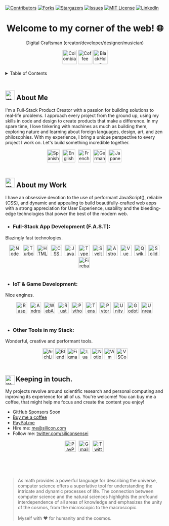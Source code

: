 <a name="readme-top"></a>
[![Contributors][contributors-shield]][contributors-url]
[![Forks][forks-shield]][forks-url]
[![Stargazers][stars-shield]][stars-url]
[![Issues][issues-shield]][issues-url]
[![MIT License][license-shield]][license-url]
[![LinkedIn][linkedin-shield]][linkedin-url]

<!-- Header -->
<div align="center">
  <h1 align="center">Welcome to my corner of the web! 🌐</h1>
  <p align="center">Digital Craftsman (creator/developer/designer/musician)</p>
  <img alt="Colombia" height="45px" src="https://api.iconify.design/twemoji/flag-colombia.svg" />
  <img alt="Coffee" height="45px" src="https://api.iconify.design/openmoji/roasted-coffee-bean.svg" />
  <img alt="BlackHole" height="45px" src="https://api.iconify.design/twemoji/milky-way.svg" />
</div>

<br/>

<!-- Table of Contents -->
<details>
  <summary>Table of Contents</summary>
  <ol>
    <li>
      <a href="#about-the-project">About The Project</a>
      <ul>
        <li><a href="#built-with">Built With</a></li>
      </ul>
    </li>
    <li>
      <a href="#getting-started">Getting Started</a>
      <ul>
        <li><a href="#prerequisites">Prerequisites</a></li>
        <li><a href="#installation">Installation</a></li>
      </ul>
    </li>
    <li><a href="#usage">Usage</a></li>
    <li><a href="#roadmap">Roadmap</a></li>
    <li><a href="#contributing">Contributing</a></li>
    <li><a href="#license">License</a></li>
    <li><a href="#contact">Contact</a></li>
    <li><a href="#acknowledgments">Acknowledgments</a></li>
  </ol>
</details>

<br/>

<h2><img alt="my-work" height="30px" src="https://api.iconify.design/emojione-v1/old-personal-computer.svg" /> About Me</h2>

I'm a Full-Stack Product Creator with a passion for building solutions to real-life problems. I approach every project from the ground up, using my skills in code and design to create products that make a difference. In my spare time, I love tinkering with machines as much as building them, exploring nature and learning about foreign languages, design, art, and zen philosophies. With my experience, I bring a unique perspective to every project I work on. Let's build something incredible together.

<div align="center">
  <img alt="Spanish" height="40px" style="margin-right:5px;" src="https://api.iconify.design/twemoji/flag-spain.svg" />
  <img alt="English" height="40px" style="margin-right:5px;" src="https://api.iconify.design/twemoji/flag-united-kingdom.svg" />
  <img alt="French" height="40px" style="margin-right:5px;" src="https://api.iconify.design/twemoji/flag-france.svg" />
  <img alt="German" height="40px" style="margin-right:5px;" src="https://api.iconify.design/twemoji/flag-germany.svg" />
  <img alt="Japanese" height="40px" style="margin-right:5px;" src="https://api.iconify.design/twemoji/flag-japan.svg" />
</div>

<br/>

<h2><img alt="my-work" height="30px" src="https://api.iconify.design/emojione-v1/old-personal-computer.svg" /> About my Work</h2>

I have an obsessive devotion to the use of performant JavaScript(), reliable {CSS}, and dynamic and appealing <HTML> to build beautifully-crafted web apps with a strong appreciation for User Experience, usability and the bleeding-edge technologies that power the best of the modern web.

- ### Full-Stack App Development (F.A.S.T):

Blazingly fast technologies.

<div align="center">
  <img alt="NodeJS" height="35px" style="margin-right:5px;" src="https://api.iconify.design/logos/nodejs-icon.svg" />
  <img alt="Turborepo" height="35px" style="margin-right:5px;" src="https://api.iconify.design/logos/turborepo-icon.svg"/>
  <img alt="HTML" height="35px" style="margin-right:5px;" src="https://api.iconify.design/vscode-icons/file-type-html.svg" />
  <img alt="CSS" height="35px" style="margin-right:5px;" src="https://api.iconify.design/vscode-icons/file-type-css.svg" />
  <img alt="JavaScript" height="35px" style="margin-right:5px;" src="https://api.iconify.design/logos/javascript.svg" />
  <img alt="TypeScript" height="35px" style="margin-right:5px;" src="https://api.iconify.design/logos/typescript-icon.svg" />
  <img alt="Svelte" height="35px" style="margin-right:5px;" src="https://api.iconify.design/logos/svelte-icon.svg" />
  <img alt="Astro" height="35px" style="margin-right:5px;" src="https://api.iconify.design/logos/astro-icon.svg"/>
  <img alt="Vue" height="35px" style="margin-right:5px;" src="https://api.iconify.design/logos/vue.svg"/>
  <img alt="Qwik" height="35px" style="margin-right:5px;" src="https://api.iconify.design/logos/qwik.svg" />
  <img alt="Solid" height="35px" style="margin-right:5px;" src="https://api.iconify.design/logos/solidjs-icon.svg"/>
  <img alt="Firebase" height="35px" style="margin-right:5px;" src="https://api.iconify.design/logos/firebase.svg"/>
</div>

<br/>

- ### IoT & Game Development:

Nice engines.

<div align="center">
  <img alt="RaspberryPi" height="35px" style="margin-right:5px;" src="https://api.iconify.design/logos/raspberry-pi.svg"/>
  <img alt="Android" height="35px" style="margin-right:5px;" src="https://api.iconify.design/logos/arduino.svg"/>
  <img alt="WebAssembly" height="35px" style="margin-right:5px;" src="https://api.iconify.design/vscode-icons/file-type-wasm.svg" />
  <img alt="Rust" height="35px" style="margin-right:5px;" src="https://api.iconify.design/vscode-icons/file-type-rust.svg" />
  <img alt="Python" height="35px" style="margin-right:5px;" src="https://api.iconify.design/logos/python.svg" />
  <img alt="TensorFlow" height="35px" style="margin-right:5px;" src="https://api.iconify.design/logos/tensorflow.svg"/>
  <img alt="Pytorch" height="35px" style="margin-right:5px;" src="https://api.iconify.design/logos/pytorch-icon.svg"/>
  <img alt="Unity" height="35px" style="margin-right:5px;" src="https://api.iconify.design/fontisto/unity.svg?color=white"/>
  <img alt="Godot" height="35px" style="margin-right:5px;" src="https://api.iconify.design/logos/godot-icon.svg"/>
  <img alt="Unreal" height="35px" style="margin-right:5px;" src="https://api.iconify.design/fontisto/unreal-engine.svg?color=white"/>
</div>

<br/>

- ### Other Tools in my Stack:

Wonderful, creative and performant tools.

<div align="center">
  <img alt="ArchLinux" height="35px" src="https://api.iconify.design/logos/archlinux.svg" />
  <img alt="Blender" height="35px" src="https://api.iconify.design/logos/blender.svg" />
  <img alt="Figma" height="35px" src="https://api.iconify.design/logos/figma.svg" />
  <img alt="Lua" height="35px" src="https://api.iconify.design/logos/lua.svg" />
  <img alt="Notion" height="35px" src="https://api.iconify.design/logos/notion-icon.svg" />
  <img alt="Vim" height="35px" src="https://api.iconify.design/logos/vim.svg" />
  <img alt="VSCode" height="35px" src="https://api.iconify.design/vscode-icons/file-type-vscode.svg" />
</div>

<br/>

## <img align="left" alt="my-work" width="30px" src="https://api.iconify.design/twemoji/heart-with-ribbon.svg" /> Keeping in touch.

My projects revolve around scientific research and personal computing and inproving its experience for all of us. You're welcome! You can buy me a coffee, that might help me focus and create the content you enjoy!

- GitHub Sponsors Soon
- [Buy me a coffee](https://www.buymeacoffee.com/)
- [PayPal.me](https://www.paypal.com/paypalme)
- Hire me: me@silicon.com
- Follow me: [twitter.com/siliconsensei](https://twitter.com/siliconsensei)

<div align="center">
  <img alt="PayPal" height="35px" style="margin-right:5px;" src="https://api.iconify.design/logos/paypal.svg"/>
  <img alt="Gmail" height="35px" style="margin-right:5px;" src="https://api.iconify.design/logos/google-gmail.svg"/>
  <img alt="Twitter" height="35px" style="margin-right:5px;" src="https://api.iconify.design/logos/twitter.svg"/>
</div>

<br><br><br>

> As math provides a powerful language for describing the universe, computer science offers a superlative tool for understanding the intricate and dynamic processes of life. The connection between computer science and the natural sciences highlights the profound interdependence of all areas of knowledge and emphasizes the unity of the cosmos, from the microscopic to the macroscopic.
> <br><br>
> Myself with ❤️ for humanity and the cosmos.

<br><br><br>

<!-- MARKDOWN LINKS & IMAGES -->
[contributors-shield]: https://img.shields.io/github/contributors/othneildrew/Best-README-Template.svg?style=for-the-badge
[contributors-url]: https://github.com/othneildrew/Best-README-Template/graphs/contributors
[forks-shield]: https://img.shields.io/github/forks/othneildrew/Best-README-Template.svg?style=for-the-badge
[forks-url]: https://github.com/othneildrew/Best-README-Template/network/members
[stars-shield]: https://img.shields.io/github/stars/othneildrew/Best-README-Template.svg?style=for-the-badge
[stars-url]: https://github.com/othneildrew/Best-README-Template/stargazers
[issues-shield]: https://img.shields.io/github/issues/othneildrew/Best-README-Template.svg?style=for-the-badge
[issues-url]: https://github.com/othneildrew/Best-README-Template/issues
[license-shield]: https://img.shields.io/github/license/othneildrew/Best-README-Template.svg?style=for-the-badge
[license-url]: https://github.com/othneildrew/Best-README-Template/blob/master/LICENSE.txt
[linkedin-shield]: https://img.shields.io/badge/-LinkedIn-black.svg?style=for-the-badge&logo=linkedin&colorB=555
[linkedin-url]: https://linkedin.com/in/othneildrew
